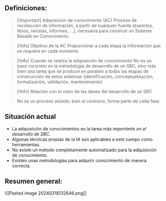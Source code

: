 
## Definiciones:

> [!important] Adquisición de conocimiento (AC)
> Proceso de recolección de información, a partir de cualquier fuente (expertos, libros, revistas, informes, ...), necesaria para construir un Sistema Basado en Conocimiento.
> 

> [!info] Objetivo de la AC
> Proporcionar a cada etapa la información que se requiere en cada momento

> [!info] Cuando se realiza la adquisición de conocimiento
> No es un paso concreto en la metodología de desarrollo de un SBC, sino más bien una tarea que se produce en paralelo a todas las etapas de construcción de estos sistemas (identificación, conceptualización, formalización, validación, mantenimiento)
> 

> [!info] Relación con el resto de las dases del desarrollo de un SBC
> 
> No es un proceso aislado; bien al contrario, forma parte de cada fase


## Situación actual
- La adquisición de conocimientos es la tarea más *importante en el desarrollo de SBC*. 
- Algunas técnicas propias de la IA son aplicables a este campo como herramientas. 
- No existe un método completamente automatizado para la adquisición de conocimiento.
- Existen unas metodologías para adquirir conocimiento de manera correcta.


## Resumen general:
![[Pasted image 20240318132646.png]]

